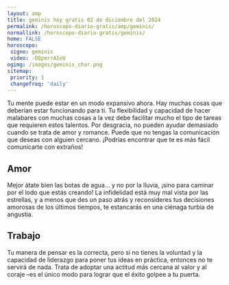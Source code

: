 ```yaml
---
layout: amp
title: geminis hoy gratis 02 de diciembre del 2024 
permalink: /horoscopo-diario-gratis/amp/geminis/
normallink: /horoscopo-diario-gratis/geminis/
home: FALSE
horoscopo:
 signo: geminis
 video: -DQpmrrAIeU
ogimg: /images/geminis_char.png
sitemap:
 priority: 1
 changefreq: 'daily'
---
```



Tu mente puede estar en un modo expansivo ahora. Hay muchas cosas que deberían estar funcionando para ti. Tu flexibilidad y capacidad de hacer malabares con muchas cosas a la vez debe facilitar mucho el tipo de tareas que requieren estos talentos. Por desgracia, no pueden ayudar demasiado cuando se trata de amor y romance. Puede que no tengas la comunicación que deseas con alguien cercano. ¡Podrías encontrar que te es más fácil comunicarte con extraños!

## Amor

Mejor átate bien las botas de agua... y no por la lluvia, ¡sino para caminar por el lodo que estás creando! La infidelidad está muy mal vista por las estrellas, y a menos que des un paso atrás y reconsideres tus decisiones amorosas de los últimos tiempos, te estancarás en una ciénaga turbia de angustia.

## Trabajo

Tu manera de pensar es la correcta, pero si no tienes la voluntad y la capacidad de liderazgo para poner tus ideas en práctica, entonces no te servirá de nada. Trata de adoptar una actitud más cercana al valor y al coraje –es el único modo para lograr que el éxito golpee a tu puerta.